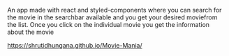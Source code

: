 An app made with react and styled-components where you can search for the movie in the searchbar available and you get your desired moviefrom the list. Once you click on the individual movie you get the information about the movie

https://shrutidhungana.github.io/Movie-Mania/
